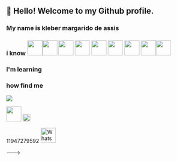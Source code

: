 ## 👋 Hello! Welcome to my Github profile.
### My name is kleber margarido de assis
### i know <img src="https://cdn.jsdelivr.net/gh/devicons/devicon/icons/oracle/oracle-original.svg" width="40" height="40" /><img src="https://cdn.jsdelivr.net/gh/devicons/devicon/icons/java/java-original.svg" width="40" height="40"/>  <img src="https://cdn.jsdelivr.net/gh/devicons/devicon/icons/javascript/javascript-original.svg" width="40" height="40" /> <img src="https://cdn.jsdelivr.net/gh/devicons/devicon/icons/css3/css3-original.svg" width="40" height="40" />  <img src="https://cdn.jsdelivr.net/gh/devicons/devicon/icons/html5/html5-original.svg" width="40" height="40" />  <img src="https://cdn.jsdelivr.net/gh/devicons/devicon/icons/spring/spring-original.svg" width="40" height="40"/> <img src="https://cdn.jsdelivr.net/gh/devicons/devicon/icons/react/react-original-wordmark.svg" width="40" height="40" /> <img src="https://cdn.jsdelivr.net/gh/devicons/devicon/icons/mysql/mysql-original-wordmark.svg" width="40" height="40"/><img src="https://cdn.jsdelivr.net/gh/devicons/devicon/icons/github/github-original.svg" width="40" height="40" />
### I'm learning           
          
### how find me   

<a href = "mailto:passouporaqui@gmail.com"><img src="https://img.shields.io/badge/Gmail-D14836?style=for-the-badge&logo=gmail&logoColor=white" target="_blank"></a>

<img src="https://cdn.jsdelivr.net/gh/devicons/devicon/icons/linkedin/linkedin-original.svg" width="40" height="40" />
          
<img src="https://cdn.jsdelivr.net/gh/devicons/devicon/icons/twitter/twitter-original.svg" width="20" height="20" />

11947279592 <img class="img-icon ccw-analytics" id="style-9" data-ccw="style-9" style="height:40px;" src="https://www.speaktech.in/themes/images/whatsapp-icon.png" alt="WhatsApp">
                     
                                                                                                                  
          
--->
